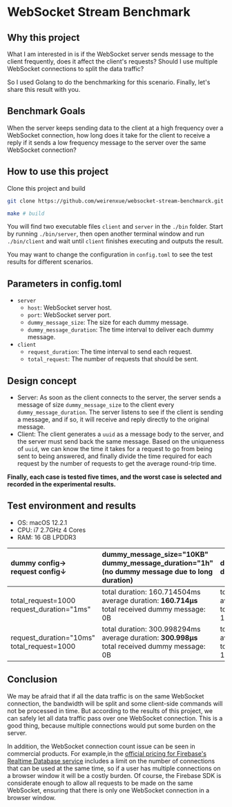 # WebSocket Stream Benchmark

## Why this project

What I am interested in is if the WebSocket server sends message to the client frequently, does it affect the client's requests? Should I use multiple WebSocket connections to split the data traffic?

So I used Golang to do the benchmarking for this scenario. Finally, let's share this result with you.

## Benchmark Goals

When the server keeps sending data to the client at a high frequency over a WebSocket connection, how long does it take for the client to receive a reply if it sends a low frequency message to the server over the same WebSocket connection?

## How to use this project

Clone this project and build

```sh
git clone https://github.com/weirenxue/websocket-stream-benchmarck.git # clone

make # build
```

You will find two executable files `client` and `server` in the `./bin` folder. Start by running `./bin/server`, then open another terminal window and run `./bin/client` and wait until `client` finishes executing and outputs the result.

You may want to change the configuration in `config.toml` to see the test results for different scenarios.

## Parameters in config.toml

- `server`
  - `host`: WebSocket server host.
  - `port`: WebSocket server port.
  - `dummy_message_size`: The size for each dummy message.
  - `dummy_message_duration`: The time interval to deliver each dummy message.
- `client`
  - `request_duration`: The time interval to send each request.
  - `total_request`: The number of requests that should be sent.

## Design concept

- Server: As soon as the client connects to the server, the server sends a message of size `dummy_message_size` to the client every `dummy_message_duration`. The server listens to see if the client is sending a message, and if so, it will receive and reply directly to the original message.
- Client: The client generates a `uuid` as a message body to the server, and the server must send back the same message. Based on the uniqueness of `uuid`, we can know the time it takes for a request to go from being sent to being answered, and finally divide the time required for each request by the number of requests to get the average round-trip time.

**Finally, each case is tested five times, and the worst case is selected and recorded in the experimental results.**

## Test environment and results

- OS: macOS 12.2.1
- CPU: i7 2.7GHz 4 Cores
- RAM: 16 GB LPDDR3

<!-- markdownlint-disable MD033 -->

dummy config→<br>request config↓|dummy_message_size="10KB"<br>dummy_message_duration="1h"<br>(no dummy message due to long duration)|dummy_message_size="10KB"<br>dummy_message_duration="500us"|dummy_message_size="1MB"<br>dummy_message_duration="500us"
:---|:---|:---|:---
total_request=1000<br>request_duration="1ms"|total duration: 160.714504ms<br>average duration: **160.714µs**<br>total received dummy message: 0B|total duration: 83.472281ms<br>average duration: **83.472µs**<br>total received dummy message: 19710KB<br>|total duration: 5.364239748s<br>average duration: **5.364239ms**<br>total received dummy message: 787MB<br>
request_duration="10ms"<br>total_request=1000|total duration: 300.998294ms<br>average duration: **300.998µs**<br>total received dummy message: 0B<br>|total duration: 110.638204ms<br>average duration: **110.638µs**<br>total received dummy message: 154350KB<br>|total duration: 5.675233495s<br>average duration: **5.675233ms**<br>total received dummy message: 7520MB<br>

<!-- markdownlint-restore MD033 -->

## Conclusion

We may be afraid that if all the data traffic is on the same WebSocket connection, the bandwidth will be split and some client-side commands will not be processed in time. But according to the results of this project, we can safely let all data traffic pass over one WebSocket connection. This is a good thing, because multiple connections would put some burden on the server.

In addition, the WebSocket connection count issue can be seen in commercial products. For example,in the [official pricing for Firebase's Realtime Database service](https://firebase.google.com/pricing#realtime-database) includes a limit on the number of connections that can be used at the same time, so if a user has multiple connections on a browser window it will be a costly burden. Of course, the Firebase SDK is considerate enough to allow all requests to be made on the same WebSocket, ensuring that there is only one WebSocket connection in a browser window.
